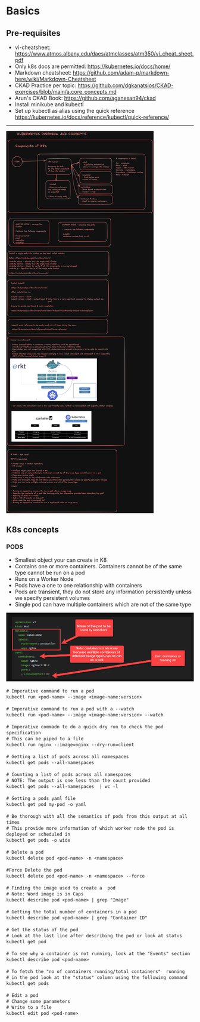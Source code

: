 # Basics

## Pre-requisites
* vi-cheatsheet: https://www.atmos.albany.edu/daes/atmclasses/atm350/vi_cheat_sheet.pdf
* Only k8s docs are permitted: https://kubernetes.io/docs/home/
* Markdown cheatsheet: https://github.com/adam-p/markdown-here/wiki/Markdown-Cheatsheet
* CKAD Practice per topic: https://github.com/dgkanatsios/CKAD-exercises/blob/main/a.core_concepts.md
* Arun's CKAD Book: https://github.com/aganesan94/ckad
* Install minikube and kubectl
* Set up kubectl  as alias using the quick reference https://kubernetes.io/docs/reference/kubectl/quick-reference/

---

![Alt Basics]( ./docs/images/basics.png)

## K8s concepts

### PODS

* Smallest object your can create in K8
* Contains one or more containers. Containers cannot be of the same type cannot be run on a pod
* Runs on a Worker Node
* Pods have a one to one relationship with containers
* Pods are transient, they do not store any information persistently unless we specify persistent volumes
* Single pod can have multiple containers which are not of the same type

![Alt Basics]( ./docs/images/pod-basic-definition.png)

```
# Imperative command to run a pod
kubectl run <pod-name> --image <image-name:version>

# Imperative command to run a pod with a --watch
kubectl run <pod-name> --image <image-name:version> --watch

# Imperative commadn to do a quick dry run to check the pod specification
# This can be piped to a file
kubectl run nginx --image=nginx --dry-run=client 

# Getting a list of pods across all namespaces
kubectl get pods --all-namespaces 

# Counting a list of pods across all namespaces
# NOTE: The output is one less than the count provided
kubectl get pods --all-namespaces  | wc -l

# Getting a pods yaml file
kubectl get pod my-pod -o yaml 
 
# Be thorough with all the semantics of pods from this output at all times
# This provide more information of which worker node the pod is deployed or scheduled in
kubectl get pods -o wide

# Delete a pod
kubectl delete pod <pod-name> -n <namespace>

#Force Delete the pod
kubectl delete pod <pod-name> -n <namespace> --force

# Finding the image used to create a  pod
# Note: Word image is in Caps
kubectl describe pod <pod-name> | grep "Image"

# Getting the total number of containers in a pod
kubectl describe pod <pod-name> | grep "Container ID"

# Get the status of the pod
# Look at the last line after describing the pod or look at status
kubectl get pod

# To see why a container is not running, look at the "Events" section
kubectl describe pod <pod-name>

# To fetch the "no of containers running/total containers"  running
# in the pod look at the "status" column using the following command
kubectl get pods 

# Edit a pod
# Change some parameters
# Write to a file
kubectl edit pod <pod-name>
```